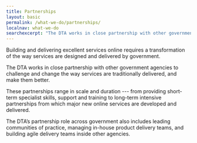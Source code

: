 ```yaml
---
title: Partnerships
layout: basic
permalink: /what-we-do/partnerships/
localnav: what-we-do
searchexcerpt: "The DTA works in close partnership with other government agencies to challenge and change the way services are traditionally delivered, and make them better."
---
```


Building and delivering excellent services online requires a transformation of the way services are designed and delivered by government.

The DTA works in close partnership with other government agencies to challenge and change the way services are traditionally delivered, and make them better.

These partnerships range in scale and duration --- from providing short-term specialist skills, support and training to long-term intensive partnerships from which major new online services are developed and delivered.

The DTA’s partnership role across government also includes leading communities of practice, managing in-house product delivery teams, and building agile delivery teams inside other agencies.
